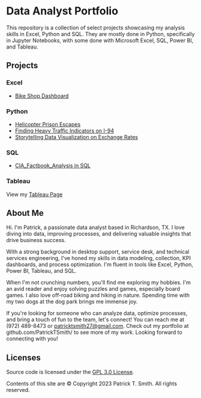 # Data Analyst Portfolio

This repository is a collection of select projects showcasing my analysis skills in Excel, Python and SQL. They are mostly done in Python, specifically in Jupyter Notebooks, with some done with Microsoft Excel, SQL, Power BI, and Tableau. 


## Projects

### Excel 
- [Bike Shop Dashboard](https://github.com/PatrickTSmith/Data_Analyst_Portfolio/tree/main/Bike%20Shop%20Transactions%20dashboard%20in%20Excel)

### Python
- [Helicopter Prison Escapes](https://github.com/PatrickTSmith/Data_Analyst_Portfolio/tree/main/Helicopter%20Prison%20Escapes%20in%20Python)
- [Finding Heavy Traffic Indicators on I-94](https://github.com/PatrickTSmith/Data_Analyst_Portfolio/tree/main/Finding%20Heavy%20Traffic%20Indicators%20on%20I-94)
- [Storytelling Data Visualization on Exchange Rates](https://github.com/PatrickTSmith/Data_Analyst_Portfolio/tree/main/Storytelling%20Data%20Visualization%20on%20Exchange%20Rates)

### SQL
- [CIA_Factbook_Analysis in SQL](https://github.com/PatrickTSmith/Data_Analyst_Portfolio/tree/main/CIA%20Factbook%20Analysis%20in%20SQL)

### Tableau

View my [Tableau Page](https://public.tableau.com/app/profile/patrick.smith1704)

## About Me
Hi. I'm Patrick, a passionate data analyst based in Richardson, TX. I love diving into data, improving processes, and delivering valuable insights that drive business success.

With a strong background in desktop support, service desk, and technical services engineering, I've honed my skills in data modeling, collection, KPI dashboards, and process optimization. I'm fluent in tools like Excel, Python, Power BI, Tableau, and SQL.

When I'm not crunching numbers, you'll find me exploring my hobbies. I'm an avid reader and enjoy solving puzzles and games, especially board games. I also love off-road biking and hiking in nature. Spending time with my two dogs at the dog park brings me immense joy.

If you're looking for someone who can analyze data, optimize processes, and bring a touch of fun to the team, let's connect! You can reach me at (972) 489-8473 or patricktsmith27@gmail.com. Check out my portfolio at github.com/PatrickTSmith/ to see more of my work. Looking forward to connecting with you!

## Licenses

Source code is licensed under the [GPL 3.0 License](https://www.gnu.org/licenses/gpl-3.0.en.html).

Contents of this site are © Copyright 2023 Patrick T. Smith. All rights reserved.
